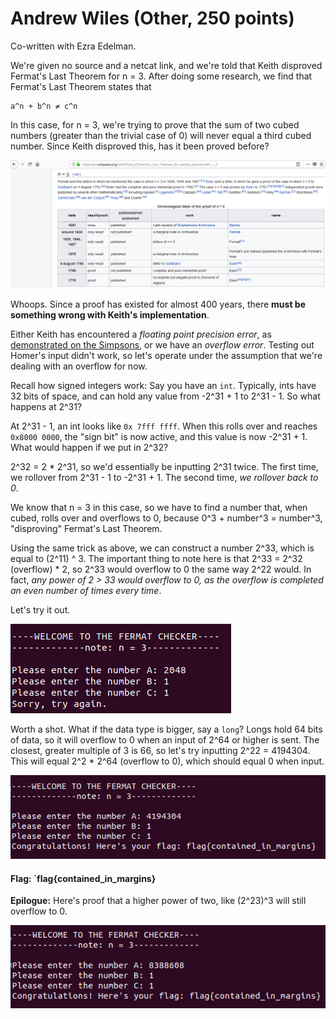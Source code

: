 # Andrew Wiles (Other, 250 points)

Co-written with Ezra Edelman.

We're given no source and a netcat link, and we're told that Keith disproved Fermat's Last Theorem for n = 3. After doing some research, we find that Fermat's Last Theorem states that

```
a^n + b^n ≠ c^n
```

In this case, for n = 3, we're trying to prove that the sum of two cubed numbers (greater than the trivial case of 0) will never equal a third cubed number. Since Keith disproved this, has it been proved before?

![images/wp.png](images/wp.png)

Whoops. Since a proof has existed for almost 400 years, there **must be something wrong with Keith's implementation**.

Either Keith has encountered a *floating point precision error*, as [demonstrated on the Simpsons](https://www.npr.org/sections/krulwich/2014/05/08/310818693/did-homer-simpson-actually-solve-fermat-s-last-theorem-take-a-look), or we have an *overflow error*. Testing out Homer's input didn't work, so let's operate under the assumption that we're dealing with an overflow for now. 

Recall how signed integers work: Say you have an `int`. Typically, ints have 32 bits of space, and can hold any value from -2^31 + 1 to 2^31 - 1. So what happens at 2^31? 

At 2^31 - 1, an int looks like `0x 7fff ffff`. When this rolls over and reaches `0x8000 0000`, the "sign bit" is now active, and this value is now -2^31 + 1. What would happen if we put in 2^32?

2^32 = 2 * 2^31, so we'd essentially be inputting 2^31 twice. The first time, we rollover from 2^31 - 1 to -2^31 + 1. The second time, *we rollover back to 0*.

We know that n = 3 in this case, so we have to find a number that, when cubed, rolls over and overflows to 0, because 0^3 + number^3 = number^3, "disproving" Fermat's Last Theorem.

Using the same trick as above, we can construct a number 2^33, which is equal to (2^11) ^ 3. The important thing to note here is that 2^33 = 2^32 (overflow) * 2, so 2^33 would overflow to 0 the same way 2^22 would. In fact, *any power of 2 > 33 would overflow to 0, as the overflow is completed an even number of times every time*.

Let's try it out.

![images/term1.png](images/term1.png)

Worth a shot. What if the data type is bigger, say a `long`? Longs hold 64 bits of data, so it will overflow to 0 when an input of 2^64 or higher is sent. The closest, greater multiple of 3 is 66, so let's try inputting 2^22 = 4194304. This will equal 2^2 * 2^64 (overflow to 0), which should equal 0 when input.

![images/sol.png](images/sol.png)

#### Flag: `flag{contained_in_margins}

**Epilogue:** Here's proof that a higher power of two, like (2^23)^3 will still overflow to 0.

![images/epi.png](images/epi.png)